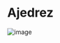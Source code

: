 # Ajedrez

![image](https://github.com/user-attachments/assets/8b0b629a-d941-4c03-8b7d-61e73203a884)

